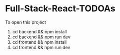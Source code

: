 # Full-Stack-React-TODOAs

To open this project
1. cd backend && npm install
2. cd backend && npm run dev
3. cd frontend && npm install
4. cd frontend && npm run dev